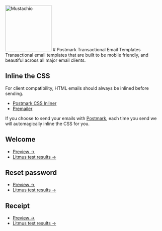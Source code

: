 <img src="http://assets.wildbit.com/postmark/misc/starter-templates-icon@2x.png" alt="Mustachio" width="147" height="147">
# Postmark Transactional Email Templates
Transactional email templates that are built to be mobile friendly, and beautiful across all major email clients.

## Inline the CSS
For client compatibility, HTML emails should always be inlined before sending.

* [Postmark CSS Inliner](https://github.com/wildbit/css-inliner)
* [Premailer](https://github.com/peterbe/premailer)

If you choose to send your emails with [Postmark](http://postmarkapp.com), each time you send we will automagically inline the CSS for you.

## Welcome
* [Preview &rarr;](http://assets.wildbit.com/postmark/misc/starter-templates/welcome.html)
* [Litmus test results &rarr;](https://litmus.com/pub/54fd4bd/screenshots)

## Reset password
* [Preview &rarr;](http://assets.wildbit.com/postmark/misc/starter-templates/resetpassword.html)
* [Litmus test results &rarr;](https://litmus.com/pub/c6b3e8b/screenshots)

## Receipt
* [Preview &rarr;](http://assets.wildbit.com/postmark/misc/starter-templates/receipt.html)
* [Litmus test results &rarr;](https://litmus.com/pub/3add291)
